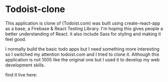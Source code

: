 # Todoist-clone
This application is clone of (Todoist.com) was built using create-react-app as a base, a Firebase & React Testing Library. I'm hoping this gives people a better understanding of React. it also include Sass for styling and making it feel good.

I normally build the basic todo apps but I need something more interesting so I switched my attention todoist.com and I tried to clone it. Although this application is not 1005 like the original one but I used it to develop my web development skills.

find it live here: